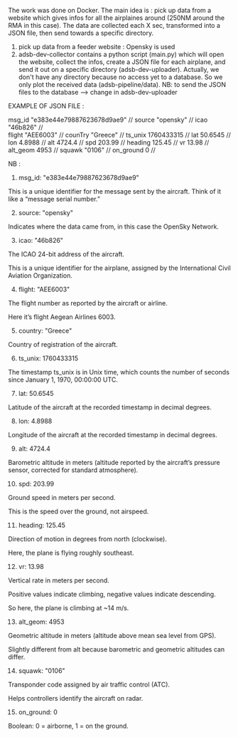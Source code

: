 The work was done on Docker. 
The main idea is : pick up data from a website which  gives infos for all the airplaines around (250NM around the RMA in this case). The data are collected each X sec,
transformed into a JSON file, then send towards a specific directory. 


1) pick up data from a feeder website : Opensky is used
2)  adsb-dev-collector contains a python script (main.py) which will open the website, collect the infos, create a JSON file for each airplane, and send it out on a specific directory (adsb-dev-uploader). Actually, we don't have any directory because no access yet to a database. So we only plot the received data (adsb-pipeline/data).
NB: to send the JSON files to the database --> change in adsb-dev-uploader

EXAMPLE OF JSON FILE  : 

msg_id	"e383e44e79887623678d9ae9" // 
source	"opensky" //
icao	"46b826" //  
flight	"AEE6003" // 
counTry	"Greece"  // 
ts_unix	1760433315  //
lat	50.6545  //
lon	4.8988 //
alt	4724.4  //
spd	203.99  //
heading	125.45 //
vr	13.98 //
alt_geom	4953  //
squawk	"0106"  //
on_ground	0  //

NB : 

1) msg_id: "e383e44e79887623678d9ae9"

This is a unique identifier for the message sent by the aircraft. Think of it like a “message serial number.”

2) source: "opensky"

Indicates where the data came from, in this case the OpenSky Network.

3) icao: "46b826"

The ICAO 24-bit address of the aircraft.

This is a unique identifier for the airplane, assigned by the International Civil Aviation Organization.

4) flight: "AEE6003"

The flight number as reported by the aircraft or airline.

Here it’s flight Aegean Airlines 6003.

5) country: "Greece"

Country of registration of the aircraft.

6) ts_unix: 1760433315

The timestamp ts_unix is in Unix time, which counts the number of seconds since January 1, 1970, 00:00:00 UTC.

7) lat: 50.6545

Latitude of the aircraft at the recorded timestamp in decimal degrees.

8) lon: 4.8988

Longitude of the aircraft at the recorded timestamp in decimal degrees.

9) alt: 4724.4

Barometric altitude in meters (altitude reported by the aircraft’s pressure sensor, corrected for standard atmosphere).

10) spd: 203.99

Ground speed in meters per second.

This is the speed over the ground, not airspeed.

11) heading: 125.45

Direction of motion in degrees from north (clockwise).

Here, the plane is flying roughly southeast.

12) vr: 13.98

Vertical rate in meters per second.

Positive values indicate climbing, negative values indicate descending.

So here, the plane is climbing at ~14 m/s.

13) alt_geom: 4953

Geometric altitude in meters (altitude above mean sea level from GPS).

Slightly different from alt because barometric and geometric altitudes can differ.

14) squawk: "0106"

Transponder code assigned by air traffic control (ATC).

Helps controllers identify the aircraft on radar.

15) on_ground: 0

Boolean: 0 = airborne, 1 = on the ground.






